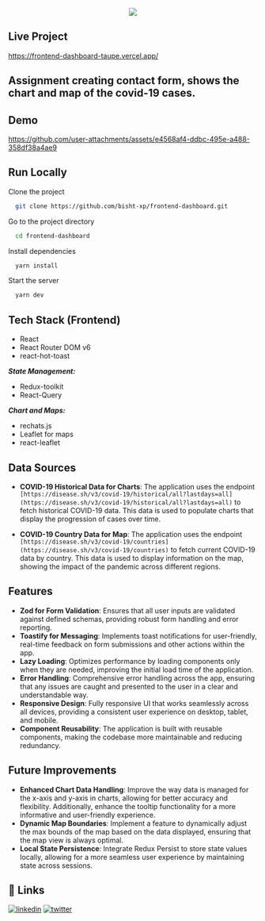 <p align="center">
<img src="https://github.com/user-attachments/assets/30395056-7c72-47be-8ef3-a890234a05fd">
</img>
</p>

  ## Live Project
  

 https://frontend-dashboard-taupe.vercel.app/
  
## Assignment creating contact form, shows the chart and map of the covid-19 cases.
  
## Demo

https://github.com/user-attachments/assets/e4568af4-ddbc-495e-a488-358df38a4ae9

## Run Locally

Clone the project

```bash
  git clone https://github.com/bisht-xp/frontend-dashboard.git
```

Go to the project directory

```bash
  cd frontend-dashboard
```

Install dependencies

```bash
  yarn install
```

Start the server

```bash
  yarn dev
```


## Tech Stack (Frontend)
- React
- React Router DOM v6
- react-hot-toast

***State Management:***
- Redux-toolkit
- React-Query

***Chart and Maps:***
- rechats.js
- Leaflet for maps
- react-leaflet

## Data Sources

- **COVID-19 Historical Data for Charts**: The application uses the endpoint `[https://disease.sh/v3/covid-19/historical/all?lastdays=all](https://disease.sh/v3/covid-19/historical/all?lastdays=all)` to fetch historical COVID-19 data. This data is used to populate charts that display the progression of cases over time.
  
- **COVID-19 Country Data for Map**: The application uses the endpoint `[https://disease.sh/v3/covid-19/countries](https://disease.sh/v3/covid-19/countries)` to fetch current COVID-19 data by country. This data is used to display information on the map, showing the impact of the pandemic across different regions.

## Features
- **Zod for Form Validation**: Ensures that all user inputs are validated against defined schemas, providing robust form handling and error reporting.
- **Toastify for Messaging**: Implements toast notifications for user-friendly, real-time feedback on form submissions and other actions within the app.
- **Lazy Loading**: Optimizes performance by loading components only when they are needed, improving the initial load time of the application.
- **Error Handling**: Comprehensive error handling across the app, ensuring that any issues are caught and presented to the user in a clear and understandable way.
- **Responsive Design**: Fully responsive UI that works seamlessly across all devices, providing a consistent user experience on desktop, tablet, and mobile.
- **Component Reusability**: The application is built with reusable components, making the codebase more maintainable and reducing redundancy.

## Future Improvements

- **Enhanced Chart Data Handling**: Improve the way data is managed for the x-axis and y-axis in charts, allowing for better accuracy and flexibility. Additionally, enhance the tooltip functionality for a more informative and user-friendly experience.
- **Dynamic Map Boundaries**: Implement a feature to dynamically adjust the max bounds of the map based on the data displayed, ensuring that the map view is always optimal.
- **Local State Persistence**: Integrate Redux Persist to store state values locally, allowing for a more seamless user experience by maintaining state across sessions.

## 🔗 Links
[![linkedin](https://img.shields.io/badge/linkedin-0A66C2?style=for-the-badge&logo=linkedin&logoColor=white)](https://www.linkedin.com/in/bishtkamal)
[![twitter](https://img.shields.io/badge/twitter-1DA1F2?style=for-the-badge&logo=twitter&logoColor=white)](https://x.com/bisht_xp)


